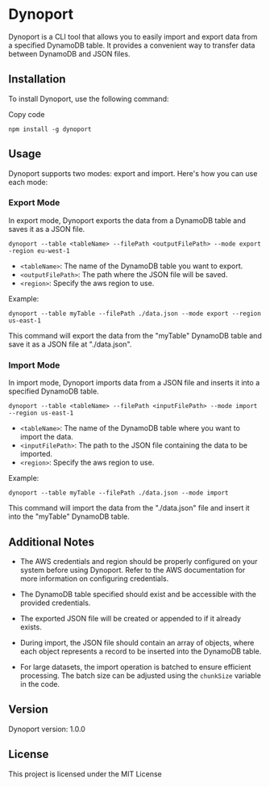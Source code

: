 \
Dynoport
==========

Dynoport is a CLI tool that allows you to easily import and export data from a specified DynamoDB table. It provides a convenient way to transfer data between DynamoDB and JSON files.

## Installation

To install Dynoport, use the following command:

Copy code

`npm install -g dynoport`

## Usage

Dynoport supports two modes: export and import. Here's how you can use each mode:

### Export Mode

In export mode, Dynoport exports the data from a DynamoDB table and saves it as a JSON file.

`dynoport --table <tableName> --filePath <outputFilePath> --mode export -region eu-west-1`

- `<tableName>`: The name of the DynamoDB table you want to export.
- `<outputFilePath>`: The path where the JSON file will be saved.
- `<region>`: Specify the aws region to use.

Example:

`dynoport --table myTable --filePath ./data.json --mode export --region us-east-1`

This command will export the data from the "myTable" DynamoDB table and save it as a JSON file at "./data.json".

### Import Mode

In import mode, Dynoport imports data from a JSON file and inserts it into a specified DynamoDB table.

`dynoport --table <tableName> --filePath <inputFilePath> --mode import --region us-east-1`

- `<tableName>`: The name of the DynamoDB table where you want to import the data.
- `<inputFilePath>`: The path to the JSON file containing the data to be imported.
- `<region>`: Specify the aws region to use.

Example:

`dynoport --table myTable --filePath ./data.json --mode import`

This command will import the data from the "./data.json" file and insert it into the "myTable" DynamoDB table.

## Additional Notes

- The AWS credentials and region should be properly configured on your system before using Dynoport. Refer to the AWS documentation for more information on configuring credentials.

- The DynamoDB table specified should exist and be accessible with the provided credentials.

- The exported JSON file will be created or appended to if it already exists.

- During import, the JSON file should contain an array of objects, where each object represents a record to be inserted into the DynamoDB table.

- For large datasets, the import operation is batched to ensure efficient processing. The batch size can be adjusted using the `chunkSize` variable in the code.

## Version

Dynoport version: 1.0.0

## License

This project is licensed under the MIT License
